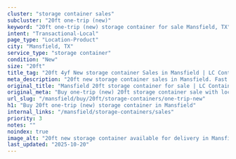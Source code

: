 ```yaml
---
cluster: "storage container sales"
subcluster: "20ft one-trip (new)"
keyword: "20ft one-trip (new) storage container for sale Mansfield, TX"
intent: "Transactional-Local"
page_type: "Location-Product"
city: "Mansfield, TX"
service_type: "storage container"
condition: "New"
size: "20ft"
title_tag: "20ft 4yf New storage container Sales in Mansfield | LC Container"
meta_description: "20ft new storage container sales in Mansfield. Fast delivery, competitive pricing. Serving storage containers area. Quote ID: 55E. Call (214) 524-4168 for your free quote today."
original_title: "Mansfield 20ft storage container for sale | LC Container"
original_meta: "Buy one-trip (new) 20ft storage container sale with local delivery in Mansfield, TX. LC Container — local Since 2003. Request a fast quote today."
url_slug: "/mansfield/buy/20ft/storage-containers/one-trip-new"
h1: "Buy 20ft one-trip (new) storage container in Mansfield"
internal_links: "/mansfield/storage-containers/sales"
priority: 3
notes: ""
noindex: true
image_alt: "20ft new storage container available for delivery in Mansfield"
last_updated: "2025-10-20"
---
```


<!-- TODO: Add unique city/inventory copy, images, and internal links here. -->
